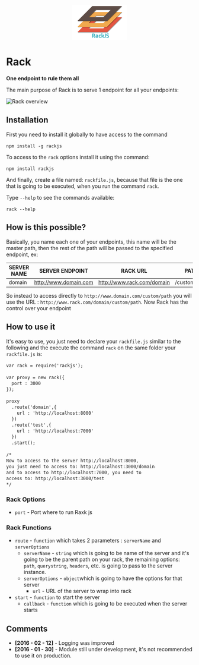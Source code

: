<p align="center">
  <a>
    <img height="93" width="149" src="https://raw.githubusercontent.com/brion25/rackjs/master/assets/rack-logo.png">
  </a>
</p>

# Rack
**One endpoint to rule them all**

The main purpose of Rack is to serve 1 endpoint for all your endpoints:

![Rack overview](https://raw.github.com/brion25/rackjs/master/assets/rack-desc-exp.png)

## Installation

First you need to install it globally to have access to the command

```
npm install -g rackjs
```

To access to the `rack` options install it using the command:

```
npm install rackjs
```

And finally, create a file named: `rackfile.js`, because that file is the one that is going to be executed, when you run the command `rack`.

Type `--help` to see the commands available:

```
rack --help
```
## How is this possible?

Basically, you name each one of your endpoints, this name will be the master path, then the rest of the path will be passed to the specified endpoint, ex:

| SERVER NAME | SERVER ENDPOINT | RACK URL | PATH |
|-------------|-----|----------|------|
| domain | http://www.domain.com | http://www.rack.com/domain | /custom/path |

So instead to access directly to `http://www.domain.com/custom/path` you will use the URL : `http://www.rack.com/domain/custom/path`. Now Rack has the control over your endpoint

## How to use it

It's easy to use, you just need to declare your `rackfile.js` similar to the following and the execute the command `rack` on the same folder your `rackfile.js` is:

```
var rack = require('rackjs');

var proxy = new rack({
  port : 3000
});

proxy
  .route('domain',{
    url : 'http://localhost:8000'
  })
  .route('test',{
    url : 'http://localhost:7000'
  })
  .start();

/*
Now to access to the server http://localhost:8000,
you just need to access to: http://localhost:3000/domain
and to access to http://localhost:7000, you need to
access to: http://localhost:3000/test
*/
```
### Rack Options
 - `port` - Port where to run Raxk js

### Rack Functions
 - `route` - `function` which takes 2 parameters : `serverName` and `serverOptions`
   - `serverName` - `string` which is going to be name of the server and it's going to be the parent path on your rack, the remaining options: `path`, `querystring`, `headers`, etc. is going to pass to the server instance.
   - `serverOptions` - `object`which is going to have the options for that server
     - `url` - URL of the server to wrap into rack
 - `start` - `function` to start the server
   - `callback` - `function` which is going to be executed when the server starts

## Comments

 - **[2016 - 02 - 12]** - Logging was improved
 - **[2016 - 01 - 30]** - Module still under development, it's not recommended to use it on production.
